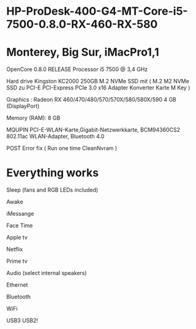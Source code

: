 # HP-ProDesk-400-G4-MT-Core-i5-7500-0.8.0-RX-460-RX-580

# Monterey, Big Sur, iMacPro1,1 

OpenCore 0.8.0 RELEASE
Processor i5 7500 @ 3,4 GHz

Hard drive Kingston KC2000 250GB M.2 NVMe SSD mit ( M.2 M2 NVMe SSD zu PCI-E PCI-Express PCIe 3.0 x16 Adapter Konverter Karte M Key )

Graphics : Radeon RX 460/470/480/570/570X/580/580X/590 4 GB (DisplayPort)

Memory (RAM): 8 GB

MQUPIN PCI-E-WLAN-Karte,Gigabit-Netzwerkkarte, BCM94360CS2 802.11ac WLAN-Adapter, Bluetooth 4.0

POST Error fix ( Run one time CleanNvram )

# Everything works

Sleep (fans and RGB LEDs included)

Awake

iMessange

Face Time

Apple tv

Netflix

Prime tv

Audio (select internal speakers)

Ethernet

Bluetooth

WiFi

USB3 USB2!




